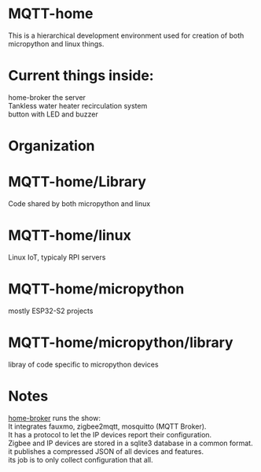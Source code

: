 # MQTT-home
This is a hierarchical development environment used for creation of both micropython and linux things.
# Current things inside:
home-broker the server  
Tankless water heater recirculation system  
button with LED and buzzer  

# Organization
# MQTT-home/Library
Code shared by both micropython and linux
# MQTT-home/linux
Linux IoT, typicaly RPI servers
# MQTT-home/micropython
mostly ESP32-S2 projects
# MQTT-home/micropython/library
libray of code specific to micropython devices

# Notes
[home-broker](https://github.com/jdodgen/MQTT-home/tree/main/linux/home-broker) runs the show:    
It integrates fauxmo, zigbee2mqtt, mosquitto (MQTT Broker).  
It has a protocol to let the IP devices report their configuration.  
Zigbee and IP devices are stored in a sqlite3 database in a common format.  
it publishes a compressed JSON of all devices and features.    
its job is to only collect configuration that all.  





